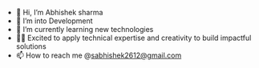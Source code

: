  
- 👋 Hi, I’m Abhishek sharma
- 👀 I’m into Development
- 🌱 I’m currently learning new technologies
- 🐱‍🏍 Excited to apply technical expertise and creativity to build impactful solutions
- 📫 How to reach me @sabhishek2612@gmail.com
